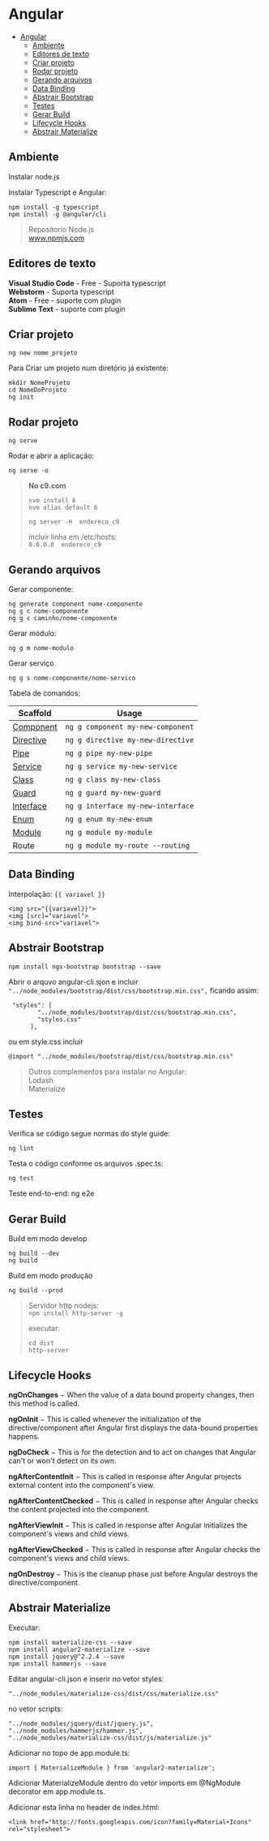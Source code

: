 # Angular

- [Angular](#angular)
    - [Ambiente](#ambiente)
    - [Editores de texto](#editores-de-texto)
    - [Criar projeto](#criar-projeto)
    - [Rodar projeto](#rodar-projeto)
    - [Gerando arquivos](#gerando-arquivos)
    - [Data Binding](#data-binding)
    - [Abstrair Bootstrap](#abstrair-bootstrap)
    - [Testes](#testes)
    - [Gerar Build](#gerar-build)
    - [Lifecycle Hooks](#lifecycle-hooks)
    - [Abstrair Materialize](#abstrair-materialize)

## Ambiente
Instalar node.js

Instalar Typescript e Angular:

    npm install -g typescript
    npm install -g @angular/cli

>Repositorio Node.js  
>www.npmjs.com

## Editores de texto
**Visual Studio Code** - Free - Suporta typescript  
**Webstorm** - Suporta typescript  
**Atom** - Free - suporte com plugin  
**Sublime Text** - suporte com plugin  

## Criar projeto
    ng new nome_projeto

Para Criar um projeto num diretório já existente:

    mkdir NomeProjeto
    cd NomeDoProjeto
    ng init

## Rodar projeto
    ng serve

Rodar e abrir a aplicação:

    ng serve -o

> **No c9.com**  
> ```
> nvm install 6
> nvm alias default 6
>
> ng server -H  endereco_c9
> ```
> incluir linha em /etc/hosts:  
> `0.0.0.0  endereco_c9`


## Gerando arquivos
Gerar componente:

    ng generate component nome-componente
    ng g c nome-componente
    ng g c caminho/nome-componente

Gerar módulo:

    ng g m nome-modulo

Gerar serviço

    ng g s nome-componente/nome-servico

Tabela de comandos:

Scaffold  | Usage
---       | ---
[Component](https://github.com/angular/angular-cli/wiki/generate-component) | `ng g component my-new-component`
[Directive](https://github.com/angular/angular-cli/wiki/generate-directive) | `ng g directive my-new-directive`
[Pipe](https://github.com/angular/angular-cli/wiki/generate-pipe)           | `ng g pipe my-new-pipe`
[Service](https://github.com/angular/angular-cli/wiki/generate-service)     | `ng g service my-new-service`
[Class](https://github.com/angular/angular-cli/wiki/generate-class)         | `ng g class my-new-class`
[Guard](https://github.com/angular/angular-cli/wiki/generate-guard)         | `ng g guard my-new-guard`
[Interface](https://github.com/angular/angular-cli/wiki/generate-interface) | `ng g interface my-new-interface`
[Enum](https://github.com/angular/angular-cli/wiki/generate-enum)           | `ng g enum my-new-enum`
[Module](https://github.com/angular/angular-cli/wiki/generate-module)       | `ng g module my-module`
Route | `ng g module my-route --routing`

## Data Binding

Interpolação: `{{ variavel }}`
```
<img src="{{variavel}}">
<img [src]="variavel">
<img bind-src="variavel">
```
## Abstrair Bootstrap

    npm install ngx-bootstrap bootstrap --save

Abrir o arquvo angular-cli.sjon e incluir `"../node_modules/bootstrap/dist/css/bootstrap.min.css",` ficando assim:

```
 "styles": [
        "../node_modules/bootstrap/dist/css/bootstrap.min.css",
        "styles.css"
      ],
```
ou em style.css incluir

    @import "../node_modules/bootstrap/dist/css/bootstrap.min.css"

> Outros complementos para instalar no Angular:  
> Lodash  
> Materialize  

## Testes

Verifica se código segue normas do style guide:

    ng lint

Testa o código conforme os arquivos .spec.ts:

    ng test

Teste end-to-end:
    ng e2e

## Gerar Build

Build em modo develop

    ng build --dev
    ng build

Build em modo produção

    ng build --prod

> Servidor http nodejs:   
> `npm install http-server -g`
>
> executar:  
> ```
> cd dist
> http-server
> ```

## Lifecycle Hooks

**ngOnChanges** − When the value of a data bound property changes, then this
method is called.

**ngOnInit** − This is called whenever the initialization of the
directive/component after Angular first displays the data-bound properties
happens.

**ngDoCheck** − This is for the detection and to act on changes that Angular
can't or won't detect on its own.

**ngAfterContentInit** − This is called in response after Angular projects
external content into the component's view.

**ngAfterContentChecked** − This is called in response after Angular checks the
content projected into the component.

**ngAfterViewInit** − This is called in response after Angular initializes the
component's views and child views.

**ngAfterViewChecked** − This is called in response after Angular checks the
component's views and child views.

**ngOnDestroy** − This is the cleanup phase just before Angular destroys the
directive/component.

## Abstrair Materialize

Executar:

```
npm install materialize-css --save
npm install angular2-materialize --save
npm install jquery@^2.2.4 --save
npm install hammerjs --save
```

Editar angular-cli.json e inserir no vetor styles:
```
"../node_modules/materialize-css/dist/css/materialize.css"
```
no vetor scripts:
```
"../node_modules/jquery/dist/jquery.js",
"../node_modules/hammerjs/hammer.js",
"../node_modules/materialize-css/dist/js/materialize.js"
```

Adicionar no topo de app.module.ts:
```
import { MaterializeModule } from 'angular2-materialize';
```

Adicionar MaterializeModule dentro do vetor imports em @NgModule decorator em app.module.ts.  

Adicionar esta linha no header de index.html:
```
<link href="http://fonts.googleapis.com/icon?family=Material+Icons" rel="stylesheet">
```
